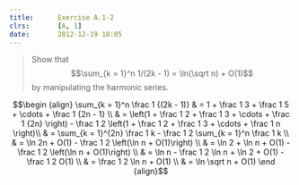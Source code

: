 ```yaml
---
title:      Exercise A.1-2
clrs:       [A, 1]
date:       2012-12-19 18:05
---
```


>Show that $$\sum_{k = 1}^n 1/(2k - 1) = \ln(\sqrt n) + O(1)$$ by manipulating the harmonic series.

$$\begin {align}
\sum_{k = 1}^n \frac 1 {(2k - 1)} 
& = 1 + \frac 1 3 + \frac 1 5 + \cdots + \frac 1 {2n - 1} \\
& = \left(1 + \frac 1 2 + \frac 1 3 + \cdots + \frac 1 {2n} \right) -  \frac 1 2 \left(1 + \frac 1 2 + \frac 1 3 + \cdots + \frac 1 n \right)\\
& = \sum_{k = 1}^{2n} \frac 1 k - \frac 1 2 \sum_{k = 1}^n \frac 1 k \\
& = \ln 2n + O(1) - \frac 1 2 \left(\ln n + O(1)\right) \\
& = \ln 2 + \ln n + O(1) - \frac 1 2 \left(\ln n + O(1)\right) \\
& = \ln n - \frac 1 2 \ln n + \ln 2 + O(1) - \frac 1 2 O(1)  \\
& = \frac 1 2 \ln n + O(1) \\
& = \ln \sqrt n + O(1)
\end {align}$$